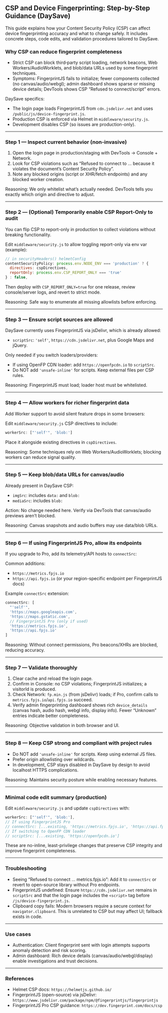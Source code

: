 ## CSP and Device Fingerprinting: Step-by-Step Guidance (DaySave)

This guide explains how your Content Security Policy (CSP) can affect device fingerprinting accuracy and what to change safely. It includes concrete steps, code edits, and validation procedures tailored to DaySave.

### Why CSP can reduce fingerprint completeness
- Strict CSP can block third‑party script loading, network beacons, Web Workers/AudioWorklets, and blob/data URLs used by some fingerprint techniques.
- Symptoms: FingerprintJS fails to initialize; fewer components collected (no canvas/audio/webgl); admin dashboard shows sparse or missing device details; DevTools shows CSP “Refused to connect/script” errors.

DaySave specifics:
- The login page loads FingerprintJS from `cdn.jsdelivr.net` and uses `/public/js/device-fingerprint.js`.
- Production CSP is enforced via Helmet in `middleware/security.js`.
- Development disables CSP (so issues are production-only).

---

### Step 1 — Inspect current behavior (non-invasive)
1. Open the login page in production/staging with DevTools → Console + Network.
2. Look for CSP violations such as “Refused to connect to … because it violates the document’s Content Security Policy”.
3. Note any blocked origins (script or XHR/fetch endpoints) and any blocked worker creation.

Reasoning: We only whitelist what’s actually needed. DevTools tells you exactly which origin and directive to adjust.

---

### Step 2 — (Optional) Temporarily enable CSP Report-Only to audit
You can flip CSP to report-only in production to collect violations without breaking functionality.

Edit `middleware/security.js` to allow toggling report-only via env var (example):

```js
// in securityHeaders() helmetConfig
contentSecurityPolicy: process.env.NODE_ENV === 'production' ? {
  directives: cspDirectives,
  reportOnly: process.env.CSP_REPORT_ONLY === 'true'
} : false,
```

Then deploy with `CSP_REPORT_ONLY=true` for one release, review console/server logs, and revert to strict mode.

Reasoning: Safe way to enumerate all missing allowlists before enforcing.

---

### Step 3 — Ensure script sources are allowed
DaySave currently uses FingerprintJS via jsDelivr, which is already allowed:
- `scriptSrc`: `'self'`, `https://cdn.jsdelivr.net`, plus Google Maps and jQuery.

Only needed if you switch loaders/providers:
- If using OpenFP CDN loader: add `https://openfpcdn.io` to `scriptSrc`.
- Do NOT add `'unsafe-inline'` for scripts. Keep external files per CSP rules.

Reasoning: FingerprintJS must load; loader host must be whitelisted.

---

### Step 4 — Allow workers for richer fingerprint data
Add Worker support to avoid silent feature drops in some browsers:

Edit `middleware/security.js` CSP directives to include:

```js
workerSrc: ["'self'", 'blob:']
```

Place it alongside existing directives in `cspDirectives`.

Reasoning: Some techniques rely on Web Workers/AudioWorklets; blocking workers can reduce signal quality.

---

### Step 5 — Keep blob/data URLs for canvas/audio
Already present in DaySave CSP:
- `imgSrc`: includes `data:` and `blob:`
- `mediaSrc`: includes `blob:`

Action: No change needed here. Verify via DevTools that canvas/audio previews aren’t blocked.

Reasoning: Canvas snapshots and audio buffers may use data/blob URLs.

---

### Step 6 — If using FingerprintJS Pro, allow its endpoints
If you upgrade to Pro, add its telemetry/API hosts to `connectSrc`:

Common additions:
- `https://metrics.fpjs.io`
- `https://api.fpjs.io` (or your region-specific endpoint per FingerprintJS docs)

Example `connectSrc` extension:

```js
connectSrc: [
  "'self'",
  'https://maps.googleapis.com',
  'https://maps.gstatic.com',
  // FingerprintJS Pro (only if used)
  'https://metrics.fpjs.io',
  'https://api.fpjs.io'
]
```

Reasoning: Without connect permissions, Pro beacons/XHRs are blocked, reducing accuracy.

---

### Step 7 — Validate thoroughly
1. Clear cache and reload the login page.
2. Confirm in Console: no CSP violations; FingerprintJS initializes; a visitorId is produced.
3. Check Network: `fp.min.js` (from jsDelivr) loads; if Pro, confirm calls to `metrics.fpjs.io`/`api.fpjs.io` succeed.
4. Verify admin fingerprinting dashboard shows rich `device_details` (canvas hash, audio hash, webgl info, display info). Fewer “Unknown” entries indicate better completeness.

Reasoning: Objective validation in both browser and UI.

---

### Step 8 — Keep CSP strong and compliant with project rules
- Do NOT add `'unsafe-inline'` for scripts. Keep using external JS files.
- Prefer origin allowlisting over wildcards.
- In development, CSP stays disabled in DaySave by design to avoid localhost HTTPS complications.

Reasoning: Maintains security posture while enabling necessary features.

---

### Minimal code edit summary (production)
Edit `middleware/security.js` and update `cspDirectives` with:

```js
workerSrc: ["'self'", 'blob:'],
// If using FingerprintJS Pro
// connectSrc: [...existing, 'https://metrics.fpjs.io', 'https://api.fpjs.io']
// If switching to OpenFP CDN loader
// scriptSrc: [...existing, 'https://openfpcdn.io']
```

These are no-inline, least-privilege changes that preserve CSP integrity and improve fingerprint completeness.

---

### Troubleshooting
- Seeing “Refused to connect … metrics.fpjs.io”: Add it to `connectSrc` or revert to open-source library without Pro endpoints.
- FingerprintJS undefined: Ensure `https://cdn.jsdelivr.net` remains in `scriptSrc` and that the login page includes the `<script>` tag before `/js/device-fingerprint.js`.
- Clipboard copy fails: Modern browsers require a secure context for `navigator.clipboard`. This is unrelated to CSP but may affect UI; fallback exists in code.

---

### Use cases
- Authentication: Client fingerprint sent with login attempts supports anomaly detection and risk scoring.
- Admin dashboard: Rich device details (canvas/audio/webgl/display) enable investigations and trust decisions.

---

### References
- Helmet CSP docs: `https://helmetjs.github.io/`
- FingerprintJS (open-source) via jsDelivr: `https://www.jsdelivr.com/package/npm/@fingerprintjs/fingerprintjs`
- FingerprintJS Pro CSP guidance: `https://dev.fingerprint.com/docs/csp`


